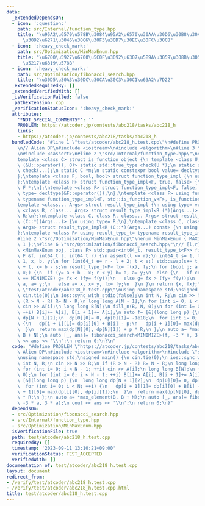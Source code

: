 ```yaml
---
data:
  _extendedDependsOn:
  - icon: ':question:'
    path: src/Internal/function_type.hpp
    title: "\u95A2\u6570\u578B\u3084\u95A2\u6570\u30AA\u30D6\u30B8\u30A7\u30AF\u30C8\
      \u3092\u6271\u3046\u30C6\u30F3\u30D7\u30EC\u30FC\u30C8"
  - icon: ':heavy_check_mark:'
    path: src/Optimization/MinMaxEnum.hpp
    title: "\u6700\u5927\u6700\u5C0F\u3092\u6307\u5B9A\u3059\u308B\u305F\u3081\u306E\
      \u5217\u6319\u578B"
  - icon: ':heavy_check_mark:'
    path: src/Optimization/fibonacci_search.hpp
    title: "\u30D5\u30A3\u30DC\u30CA\u30C3\u30C1\u63A2\u7D22"
  _extendedRequiredBy: []
  _extendedVerifiedWith: []
  _isVerificationFailed: false
  _pathExtension: cpp
  _verificationStatusIcon: ':heavy_check_mark:'
  attributes:
    '*NOT_SPECIAL_COMMENTS*': ''
    PROBLEM: https://atcoder.jp/contests/abc218/tasks/abc218_h
    links:
    - https://atcoder.jp/contests/abc218/tasks/abc218_h
  bundledCode: "#line 1 \"test/atcoder/abc218_h.test.cpp\"\n#define PROBLEM \"https://atcoder.jp/contests/abc218/tasks/abc218_h\"\
    \n// Alien DP\n#include <iostream>\n#include <algorithm>\n#line 3 \"src/Optimization/fibonacci_search.hpp\"\
    \n#include <cassert>\n#line 2 \"src/Internal/function_type.hpp\"\n#include <type_traits>\n\
    template <class C> struct is_function_object {\n template <class U, int dummy=\
    \ (&U::operator(), 0)> static std::true_type check(U *);\n static std::false_type\
    \ check(...);\n static C *m;\n static constexpr bool value= decltype(check(m))::value;\n\
    };\ntemplate <class F, bool, bool> struct function_type_impl {\n using type= void;\n\
    };\ntemplate <class F> struct function_type_impl<F, true, false> {\n using type=\
    \ F *;\n};\ntemplate <class F> struct function_type_impl<F, false, true> {\n using\
    \ type= decltype(&F::operator());\n};\ntemplate <class F> using function_type_t=\
    \ typename function_type_impl<F, std::is_function_v<F>, is_function_object<F>::value>::type;\n\
    template <class... Args> struct result_type_impl {\n using type= void;\n};\ntemplate\
    \ <class R, class... Args> struct result_type_impl<R (*)(Args...)> {\n using type=\
    \ R;\n};\ntemplate <class C, class R, class... Args> struct result_type_impl<R\
    \ (C::*)(Args...)> {\n using type= R;\n};\ntemplate <class C, class R, class...\
    \ Args> struct result_type_impl<R (C::*)(Args...) const> {\n using type= R;\n\
    };\ntemplate <class F> using result_type_t= typename result_type_impl<function_type_t<F>>::type;\n\
    #line 2 \"src/Optimization/MinMaxEnum.hpp\"\nenum MinMaxEnum { MAXIMIZE= -1, MINIMIZE=\
    \ 1 };\n#line 6 \"src/Optimization/fibonacci_search.hpp\"\n// [l,r]\ntemplate\
    \ <MinMaxEnum obj, class F> std::pair<int64_t, result_type_t<F>> fibonacci_search(const\
    \ F &f, int64_t l, int64_t r) {\n assert(l <= r);\n int64_t s= 1, t= 2, a= l -\
    \ 1, x, b, y;\n for (int64_t e= r - l + 2; t < e;) std::swap(s+= t, t);\n b= a\
    \ + t, x= b - s;\n result_type_t<F> fx= f(x), fy;\n for (bool g; a + b != 2 *\
    \ x;) {\n  if (y= a + b - x; r < y) b= a, a= y;\n  else {\n   if constexpr (obj\
    \ == MINIMIZE) g= fx < (fy= f(y));\n   else g= fx > (fy= f(y));\n   if (g) b=\
    \ a, a= y;\n   else a= x, x= y, fx= fy;\n  }\n }\n return {x, fx};\n}\n#line 6\
    \ \"test/atcoder/abc218_h.test.cpp\"\nusing namespace std;\nsigned main() {\n\
    \ cin.tie(0);\n ios::sync_with_stdio(false);\n int N, R;\n cin >> N >> R;\n if\
    \ (R > N - R) R= N - R;\n long long A[N - 1];\n for (int i= 0; i < N - 1; ++i)\
    \ cin >> A[i];\n long long B[N];\n fill_n(B, N, 0);\n for (int i= 0; i < N - 1;\
    \ ++i) B[i]+= A[i], B[i + 1]+= A[i];\n auto f= [&](long long p) {\n  long long\
    \ dp[N + 1][2];\n  dp[0][0]= 0, dp[0][1]= -1e18;\n  for (int i= 0; i < N; ++i)\
    \ {\n   dp[i + 1][1]= dp[i][0] + B[i] - p;\n   dp[i + 1][0]= max(dp[i][0], dp[i][1]);\n\
    \  }\n  return max(dp[N][0], dp[N][1]) + p * R;\n };\n auto a= *max_element(B,\
    \ B + N);\n auto [_, ans]= fibonacci_search<MINIMIZE>(f, -3 * a, 3 * a);\n cout\
    \ << ans << '\\n';\n return 0;\n}\n"
  code: "#define PROBLEM \"https://atcoder.jp/contests/abc218/tasks/abc218_h\"\n//\
    \ Alien DP\n#include <iostream>\n#include <algorithm>\n#include \"src/Optimization/fibonacci_search.hpp\"\
    \nusing namespace std;\nsigned main() {\n cin.tie(0);\n ios::sync_with_stdio(false);\n\
    \ int N, R;\n cin >> N >> R;\n if (R > N - R) R= N - R;\n long long A[N - 1];\n\
    \ for (int i= 0; i < N - 1; ++i) cin >> A[i];\n long long B[N];\n fill_n(B, N,\
    \ 0);\n for (int i= 0; i < N - 1; ++i) B[i]+= A[i], B[i + 1]+= A[i];\n auto f=\
    \ [&](long long p) {\n  long long dp[N + 1][2];\n  dp[0][0]= 0, dp[0][1]= -1e18;\n\
    \  for (int i= 0; i < N; ++i) {\n   dp[i + 1][1]= dp[i][0] + B[i] - p;\n   dp[i\
    \ + 1][0]= max(dp[i][0], dp[i][1]);\n  }\n  return max(dp[N][0], dp[N][1]) + p\
    \ * R;\n };\n auto a= *max_element(B, B + N);\n auto [_, ans]= fibonacci_search<MINIMIZE>(f,\
    \ -3 * a, 3 * a);\n cout << ans << '\\n';\n return 0;\n}"
  dependsOn:
  - src/Optimization/fibonacci_search.hpp
  - src/Internal/function_type.hpp
  - src/Optimization/MinMaxEnum.hpp
  isVerificationFile: true
  path: test/atcoder/abc218_h.test.cpp
  requiredBy: []
  timestamp: '2023-09-11 13:10:21+09:00'
  verificationStatus: TEST_ACCEPTED
  verifiedWith: []
documentation_of: test/atcoder/abc218_h.test.cpp
layout: document
redirect_from:
- /verify/test/atcoder/abc218_h.test.cpp
- /verify/test/atcoder/abc218_h.test.cpp.html
title: test/atcoder/abc218_h.test.cpp
---
```

